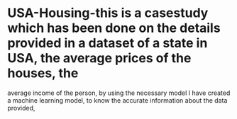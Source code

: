 # USA-Housing-this is a casestudy which has been done on the details provided in a dataset of a state in USA, the average prices of the houses, the 
average income of the person, by using the necessary model I have created a machine learning model, to know the accurate information about the data provided,
